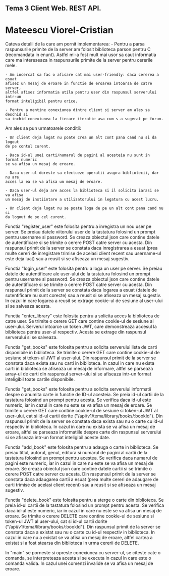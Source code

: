 ## Tema 3 Client Web. REST API.
# Mateescu Viorel-Cristian

Cateva detalii de la care am pornit implementarea:
	- Pentru a parsa raspunsurile primite de la server am folosit biblioteca parson 
	pentru C (recomandata in enunt). Astfel mi-a fost mult mai usor sa caut informatia 
	care ma intereseaza in raspunsurile primite de la server pentru cererile mele.

	- Am incercat sa fac o afisare cat mai user-friendly: daca cererea a esuat 
	afisez un mesaj de eroare in functie de eroarea intoarsa de catre server, 
	altfel afisez informatia utila pentru user din raspunsul serverului intr-un 
	format inteligibil pentru orice.

	- Pentru a mentine conexiunea dintre client si server am ales sa deschid si 
	sa inchid conexiunea la fiecare iteratie asa cum s-a sugerat pe forum.

Am ales sa pun urmatoarele conditii:
	
	- Un client deja logat nu poate crea un alt cont pana cand nu si da logout 
	de pe contul curent.

	- Daca id-ul unei carti/numarul de pagini al acesteia nu sunt in format numeric 
	se va afisa un mesaj de eroare.

	- Daca user-ul doreste sa efectueze operatii asupra bibliotecii, dar nu are 
	acces la ea se va afisa un mesaj de eroare.

	- Daca user-ul deja are acces la biblioteca si il solicita iarasi se va afisa 
	un mesaj de instiintare a utilizatorului in legatura cu acest lucru.

	- Un client deja logat nu se poate loga de pe un alt cont pana cand nu si 
	da logout de pe cel curent. 

Functia "register_user" este folosita pentru a inregistra un nou user pe server.
Se preiau datele viitorului user de la tastatura folosind un prompt pentru username 
si password. Se creaza obiectul json care contine datele de autentificare si se 
trimite o cerere POST catre server cu acesta. Din raspunsul primit de la server 
se constata daca inregistrarea a esuat (prea multe cereri de inregistare trimise 
de acelasi client recent sau username-ul este deja luat) sau a reusit si se 
afiseaza un mesaj sugestiv.

Functia "login_user" este folosita pentru a loga un user pe server. Se preiau 
datele de autentificare ale user-ului de la tastatura folosind un prompt pentru 
username si password. Se creaza obiectul json care contine datele de autentificare 
si se trimite o cerere POST catre server cu acesta. Din raspunsul primit de la server 
se constata daca logarea a esuat (datele de sutentificare nu sunt corecte) sau a 
reusit si se afiseaza un mesaj sugestiv. In cazul in care logarea a reusit se extrage 
cookie-ul de sesiune al user-ului si se salveaza acesta.

Functia "enter_library" este folosita pentru a solicita acces la biblioteca de catre 
user. Se trimite o cerere GET care contine cookie-ul de sesiune al user-ului. 
Serverul intoarce un token JWT, care demonstreaza accesul la biblioteca pentru 
user-ul respectiv. Acesta se extrage din raspunsul serverului si se salveaza.

Functia "get_books" este folosita pentru a solicita serverului lista de carti 
disponibile in biblioteca. Se trimite o cerere GET care contine cookie-ul de 
sesiune si token-ul JWT al user-ului. Din raspunsul primit de la server se 
constata daca exista sau nu carti in biblioteca. In cazul in care nu exista carti 
in biblioteca se afiseaza un mesaj de informare, altfel se parseaza array-ul de 
carti din raspunsul server-ului si se afiseaza intr-un format inteligibil toate 
cartile disponibile.

Functia "get_books" este folosita pentru a solicita serverului informatii despre 
o anumita carte in functie de ID-ul acesteia. Se preia id-ul cartii de la tastatura 
folosind un prompt pentru acesta. Se verifica daca id-ul este numeric, iar in cazul 
in care nu este se va afisa un mesaj de eroare. Se trimite o cerere GET care contine 
cookie-ul de sesiune si token-ul JWT al user-ului, cat si id-ul cartii dorite 
("/api/v1/tema/library/books/:bookId"). Din raspunsul primit de la server se 
constata daca exista sau nu o carte cu id-ul respectiv in biblioteca. In cazul in 
care nu exista se va afisa un mesaj de eroare, altfel se parseaza informatiile 
despre carte din raspunsul serverului si se afiseaza intr-un format inteligibil 
aceste date.

Functia "add_book" este folosita pentru a adauga o carte in biblioteca. Se preiau 
titlul, autorul, genul, editura si numarul de pagini al cartii de la tastatura 
folosind un prompt pentru acestea. Se verifica daca numarul de pagini este numeric, 
iar in cazul in care nu este se va afisa un mesaj de eroare. Se creaza obiectul json 
care contine datele cartii si se trimite o cerere POST catre server cu acesta. 
Din raspunsul primit de la server se constata daca adaugarea cartii a esuat (prea 
multe cereri de adaugare de carti trimise de acelasi client recent) sau a reusit 
si se afiseaza un mesaj sugestiv.

Functia "delete_book" este folosita pentru a sterge o carte din biblioteca. Se 
preia id-ul cartii de la tastatura folosind un prompt pentru acesta. Se verifica 
daca id-ul este numeric, iar in cazul in care nu este se va afisa un mesaj de 
eroare. Se trimite o cerere DELETE care contine cookie-ul de sesiune si token-ul 
JWT al user-ului, cat si id-ul cartii dorite ("/api/v1/tema/library/books/:bookId").
Din raspunsul primit de la server se constata daca a existat sau nu o carte cu id-ul 
respectiv in biblioteca. In cazul in care nu a existat se va afisa un mesaj de 
eroare, altfel cartea a existat si a fost stearsa din biblioteca in urma cererii de
DELETE.

In "main" se porneste si opreste conexiunea cu server-ul, se citeste cate o comanda, 
se interpreteaza acesta si se executa in cazul in care este o comanda valida. In 
cazul unei comenzi invalide se va afisa un mesaj de eroare.
